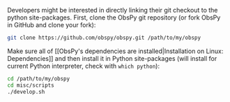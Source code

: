 Developers might be interested in directly linking their git checkout to the python site-packages. First, clone the ObsPy git repository (or fork ObsPy in GitHub and clone your fork):
```bash
git clone https://github.com/obspy/obspy.git /path/to/my/obspy
```
Make sure all of [[ObsPy's dependencies are installed|Installation on Linux: Dependencies]] and then install it in Python site-packages (will install for current Python interpreter, check with `which python`):
```bash
cd /path/to/my/obspy
cd misc/scripts
./develop.sh
```